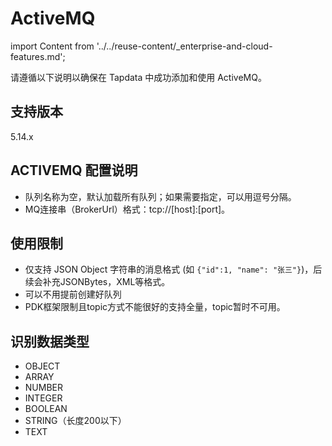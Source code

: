 # ActiveMQ
import Content from '../../reuse-content/_enterprise-and-cloud-features.md';

<Content />

请遵循以下说明以确保在 Tapdata 中成功添加和使用 ActiveMQ。

## 支持版本

5.14.x

## ACTIVEMQ 配置说明

- 队列名称为空，默认加载所有队列；如果需要指定，可以用逗号分隔。
- MQ连接串（BrokerUrl）格式：tcp://[host]:[port]。

## 使用限制

- 仅支持 JSON Object 字符串的消息格式 (如 `{"id":1, "name": "张三"}`)，后续会补充JSONBytes，XML等格式。
- 可以不用提前创建好队列
- PDK框架限制且topic方式不能很好的支持全量，topic暂时不可用。

## 识别数据类型

- OBJECT
- ARRAY
- NUMBER
- INTEGER
- BOOLEAN
- STRING（长度200以下）
- TEXT